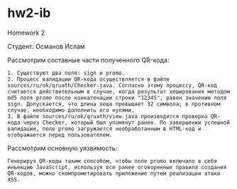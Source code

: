 # hw2-ib
Homework 2

Студент: Османов Ислам

Рассмотрим составные части полученного QR-кода:

    1. Существуют два поля: sign и promo.
    2. Процесс валидации QR-кода осуществляется в файле sources/ru/ok/qruath/Checker.java. Согласно этому процессу, QR-код считается действительным в случае, когда результат хеширования методом md5 поля promo после конкатенации строки "12345", равен значению поля sign. Допускается, что длина хеша превышает 32 символа; в противном случае, необходимо дополнить его нулями.
    3. В файле sources/ru/ok/qruath/view.java производится проверка QR-кода через Checker, который был упомянут ранее. По завершении успешной валидации, поле promo загружается необработанным в HTML-код и отображается перед пользователем.

Рассмотрим основную уязвимость:

    Генерируя QR-коды таким способом, чтобы поле promo включало в себя инъекцию JavaScript, используя все ранее оговоренные правила создания QR-кодов, можно скомпрометировать приложение путем реализации атаки XSS.
